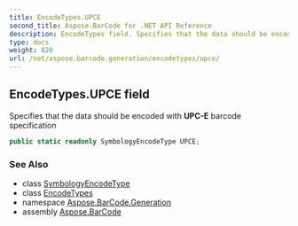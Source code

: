 ```yaml
---
title: EncodeTypes.UPCE
second_title: Aspose.BarCode for .NET API Reference
description: EncodeTypes field. Specifies that the data should be encoded with UPCE barcode specification
type: docs
weight: 820
url: /net/aspose.barcode.generation/encodetypes/upce/
---
```

## EncodeTypes.UPCE field

Specifies that the data should be encoded with **UPC-E** barcode specification

```csharp
public static readonly SymbologyEncodeType UPCE;
```

### See Also

* class [SymbologyEncodeType](../../symbologyencodetype/)
* class [EncodeTypes](../)
* namespace [Aspose.BarCode.Generation](../../encodetypes/)
* assembly [Aspose.BarCode](../../../)


